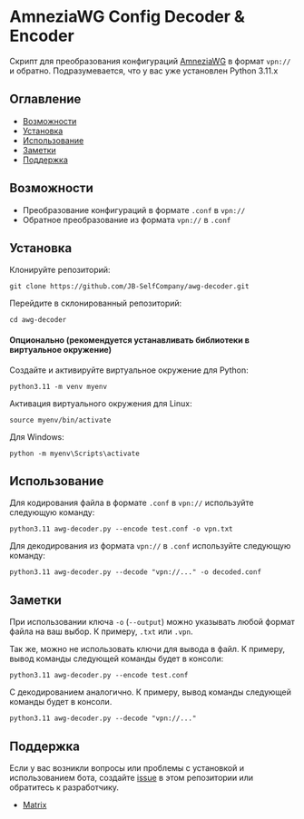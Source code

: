 # AmneziaWG Config Decoder & Encoder

Скрипт для преобразования конфигураций [AmneziaWG](https://github.com/amnezia-vpn/amneziawg-linux-kernel-module) в формат `vpn://` и обратно. Подразумевается, что у вас уже установлен Python 3.11.x

## Оглавление

- [Возможности](#возможности)
- [Установка](#установка)
- [Использование](#использование)
- [Заметки](#заметки)
- [Поддержка](#поддержка)

## Возможности

- Преобразование конфигураций в формате `.conf` в `vpn://`
- Обратное преобразование из формата `vpn://` в `.conf`

## Установка

Клонируйте репозиторий:

    git clone https://github.com/JB-SelfCompany/awg-decoder.git

  Перейдите в склонированный репозиторий:
  
    cd awg-decoder

  #### Опционально (рекомендуется устанавливать библиотеки в виртуальное окружение)

  Создайте и активируйте виртуальное окружение для Python:

    python3.11 -m venv myenv

  Активация виртуального окружения для Linux:
    
    source myenv/bin/activate

  Для Windows:
  
    python -m myenv\Scripts\activate

## Использование

Для кодирования файла в формате `.conf` в `vpn://` используйте следующую команду:

    python3.11 awg-decoder.py --encode test.conf -o vpn.txt

Для декодирования из формата `vpn://` в `.conf` используйте следующую команду:

    python3.11 awg-decoder.py --decode "vpn://..." -o decoded.conf

## Заметки

При использовании ключа `-o` (`--output`) можно указывать любой формат файла на ваш выбор. К примеру, `.txt` или `.vpn`. 

Так же, можно не использовать ключи для вывода в файл. К примеру, вывод команды следующей команды будет в консоли: 

`python3.11 awg-decoder.py --encode test.conf`

С декодированием аналогично. К примеру, вывод команды следующей команды будет в консоли. 

`python3.11 awg-decoder.py --decode "vpn://..."`

## Поддержка

Если у вас возникли вопросы или проблемы с установкой и использованием бота, создайте [issue](https://github.com/JB-SelfCompany/awg_bot/issues) в этом репозитории или обратитесь к разработчику.

- [Matrix](https://matrix.to/#/@jack_benq:shd.company)

